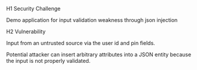 H1 Security Challenge

Demo application for input validation weakness through json injection

H2 Vulnerability

Input from an untrusted source via the user id and pin fields.

Potential attacker can insert arbitrary attributes into a JSON entity because the input is not properly validated.

